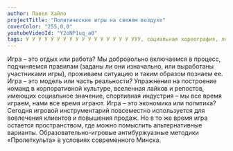 ```yaml
---
author: Павел Хайло
projectTitle: "Политические игры на свежем воздухе"
coverColor: "255,0,0"
youtubeVideoId: "Y2oNP1uq_a0"
tags: У У У У У У У У У У У У У У У У У УУУ, социальная хореография, левая меланхолия, психодата
---
```

Игра – это отдых или работа? Мы добровольно включаемся в процесс, подчиняемся правилам (заданы ли они изначально, или выработаны участниками игры), проживаем ситуацию и таким образом познаем ее. Игра – это модель или часть реальности? Упражнения на построение команд в корпоративной культуре, вселенная лайков и репостов, имеющих социальное значение, спортивная индустрия – мы все время играем, нами все время играют. Игра – это экономика или политика? Сегодня игровой инструментарий повсеместно используется для вовлечения клиентов и повышения продаж. Но в то же время игра остается пространством, где можно помыслить альтернативные варианты. Образовательно-игровые антибуржуазные методики «Пролеткульта» в условиях современного Минска.